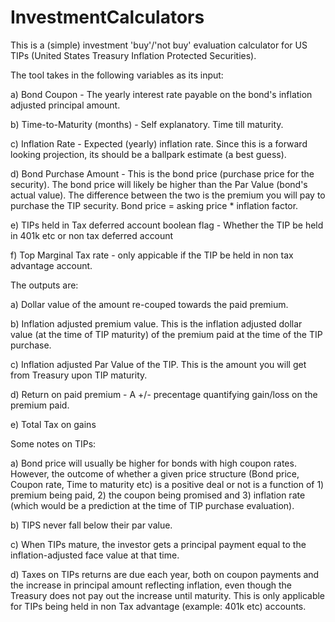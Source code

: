 # InvestmentCalculators
This is a (simple) investment 'buy'/'not buy' evaluation calculator for US TIPs (United States Treasury Inflation Protected Securities).

The tool takes in the following variables as its input:

a) Bond Coupon - The yearly interest rate payable on the bond's inflation adjusted principal amount. 

b) Time-to-Maturity (months) - Self explanatory. Time till maturity.

c) Inflation Rate - Expected (yearly) inflation rate. Since this is a forward looking projection, its should be a ballpark estimate (a best guess). 

d) Bond Purchase Amount - This is the bond price (purchase price for the security). The bond price will likely be higher than the Par Value (bond's actual value). The difference between the two is the premium you will pay to purchase the TIP security. Bond price = asking price * inflation factor. 

e) TIPs held in Tax deferred account boolean flag - Whether the TIP be held in 401k etc or non tax deferred account

f) Top Marginal Tax rate - only appicable if the TIP be held in non tax advantage account. 

The outputs are:

a) Dollar value of the amount re-couped towards the paid premium. 

b) Inflation adjusted premium value. This is the inflation adjusted dollar value (at the time of TIP maturity) of the premium paid at the time of the TIP purchase. 

c) Inflation adjusted Par Value of the TIP. This is the amount you will get from Treasury upon TIP maturity. 

d) Return on paid premium - A +/- precentage quantifying gain/loss on the premium paid. 

e) Total Tax on gains

Some notes on TIPs:

a) Bond price will usually be higher for bonds with high coupon rates. However, the outcome of whether a given price structure (Bond price, Coupon rate, Time to maturity etc) is a positive deal or not is a function of 1) premium being paid, 2) the coupon being promised and 3) inflation rate (which would be a prediction at the time of TIP purchase evaluation). 

b) TIPS never fall below their par value.

c) When TIPs mature, the investor gets a principal payment equal to the inflation-adjusted face value at that time. 

d) Taxes on TIPs returns are due each year, both on coupon payments and the increase in principal amount reflecting inflation, even though the Treasury does not pay out the increase until maturity. This is only applicable for TIPs being held in non Tax advantage (example: 401k etc) accounts.  

